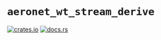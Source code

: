# `aeronet_wt_stream_derive`

[![crates.io](https://img.shields.io/crates/v/aeronet_wt_stream_derive.svg)](https://crates.io/crates/aeronet_wt_stream_derive)
[![docs.rs](https://img.shields.io/docsrs/aeronet_wt_stream_derive)](https://docs.rs/aeronet_wt_stream_derive)
